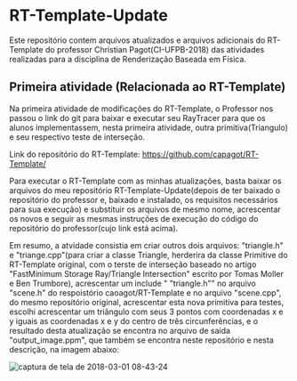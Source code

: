 # RT-Template-Update
  Este repositório contem arquivos atualizados e arquivos adicionais do RT-Template do professor Christian Pagot(CI-UFPB-2018) das atividades realizadas para a disciplina de Renderização Baseada em Física.

## Primeira atividade (Relacionada ao RT-Template)
  Na primeira atividade de modificações do RT-Template, o Professor nos passou o link do git para baixar e executar seu RayTracer para que os alunos implementassem, nesta primeira atividade, outra primitiva(Triangulo) e seu respectivo teste de interseção. 
  
Link do repositório do RT-Template: https://github.com/capagot/RT-Template/

Para executar o RT-Template com as minhas atualizações, basta baixar os arquivos do meu repositório RT-Template-Update(depois de ter baixado o repositório do professor e, baixado e instalado, os requisitos necessários para sua execução) e substituir os arquivos de mesmo nome, acrescentar os novos e seguir as mesmas instruções de execução do código do repositório do professor(cujo link está acima).

Em resumo, a atvidade consistia em criar outros dois arquivos: "triangle.h" e "triange.cpp"(para criar a classe Triangle, herderira da classe Primitive do RT-Template original, com o terste de interseção baseado no artigo "FastMinimum Storage Ray/Triangle Intersection" escrito por Tomas Moller e Ben Trumbore), acrescentar um include "<include> "triangle.h"" no arquivo "scene.h" do  respoistório caoagot/RT-Template e no arquivo "scene.cpp", do mesmo repositório original, acrescentar esta nova primitiva para testes, escolhi acrescentar um triângulo com seus 3 pontos com coordenadas x e y iguais as coordenadas x e y do centro de três circunferências, e o resultado desta atualização se encontra no arquivo de saída "output_image.ppm", que também se encontra neste repositório e nesta descrição, na imagem abaixo:
  
![captura de tela de 2018-03-01 08-43-24](https://user-images.githubusercontent.com/30930332/36843181-dfc3f420-1d2c-11e8-948c-cecbecf66867.jpg)
